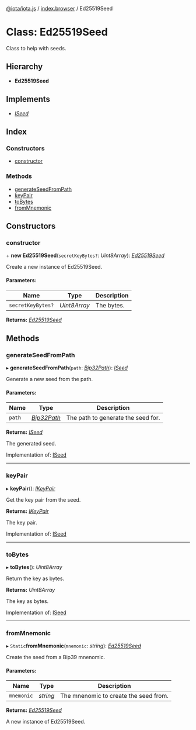 [@iota/iota.js](../README.md) / [index.browser](../modules/index_browser.md) / Ed25519Seed

# Class: Ed25519Seed

Class to help with seeds.

## Hierarchy

* **Ed25519Seed**

## Implements

* [*ISeed*](../interfaces/models_iseed.iseed.md)

## Index

### Constructors

* [constructor](index_browser.ed25519seed.md#constructor)

### Methods

* [generateSeedFromPath](index_browser.ed25519seed.md#generateseedfrompath)
* [keyPair](index_browser.ed25519seed.md#keypair)
* [toBytes](index_browser.ed25519seed.md#tobytes)
* [fromMnemonic](index_browser.ed25519seed.md#frommnemonic)

## Constructors

### constructor

\+ **new Ed25519Seed**(`secretKeyBytes?`: *Uint8Array*): [*Ed25519Seed*](seedtypes_ed25519seed.ed25519seed.md)

Create a new instance of Ed25519Seed.

#### Parameters:

Name | Type | Description |
------ | ------ | ------ |
`secretKeyBytes?` | *Uint8Array* | The bytes.    |

**Returns:** [*Ed25519Seed*](seedtypes_ed25519seed.ed25519seed.md)

## Methods

### generateSeedFromPath

▸ **generateSeedFromPath**(`path`: [*Bip32Path*](crypto_bip32path.bip32path.md)): [*ISeed*](../interfaces/models_iseed.iseed.md)

Generate a new seed from the path.

#### Parameters:

Name | Type | Description |
------ | ------ | ------ |
`path` | [*Bip32Path*](crypto_bip32path.bip32path.md) | The path to generate the seed for.   |

**Returns:** [*ISeed*](../interfaces/models_iseed.iseed.md)

The generated seed.

Implementation of: [ISeed](../interfaces/models_iseed.iseed.md)

___

### keyPair

▸ **keyPair**(): [*IKeyPair*](../interfaces/models_ikeypair.ikeypair.md)

Get the key pair from the seed.

**Returns:** [*IKeyPair*](../interfaces/models_ikeypair.ikeypair.md)

The key pair.

Implementation of: [ISeed](../interfaces/models_iseed.iseed.md)

___

### toBytes

▸ **toBytes**(): *Uint8Array*

Return the key as bytes.

**Returns:** *Uint8Array*

The key as bytes.

Implementation of: [ISeed](../interfaces/models_iseed.iseed.md)

___

### fromMnemonic

▸ `Static`**fromMnemonic**(`mnemonic`: *string*): [*Ed25519Seed*](seedtypes_ed25519seed.ed25519seed.md)

Create the seed from a Bip39 mnenomic.

#### Parameters:

Name | Type | Description |
------ | ------ | ------ |
`mnemonic` | *string* | The mnenomic to create the seed from.   |

**Returns:** [*Ed25519Seed*](seedtypes_ed25519seed.ed25519seed.md)

A new instance of Ed25519Seed.
